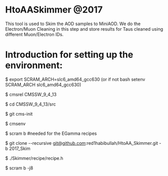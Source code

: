 # HtoAASkimmer @2017This tool is used to Skim the AOD samples to MiniAOD. We do the Electron/Muon Cleaning in this step and store results for Taus cleaned using different Muon/Electron IDs.# Introduction for setting up the environment:$ export SCRAM_ARCH=slc6_amd64_gcc630 (or if not bash setenv SCRAM_ARCH slc6_amd64_gcc630)$ cmsrel CMSSW_9_4_13$ cd CMSSW_9_4_13/src$ git cms-init$ cmsenv$ scram b  #needed for the EGamma recipes$ git clone --recursive git@github.com:red1habibullah/HtoAA_Skimmer.git -b 2017_Skim $ ./Skimmer/recipe/recipe.h $ scram b -j8